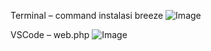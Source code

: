 Terminal – command instalasi breeze
![Image](https://github.com/user-attachments/assets/09607c00-60fd-45bc-ba43-50826047f293)

VSCode – web.php
![Image](https://github.com/user-attachments/assets/4e2b6ef0-59c0-490b-863f-fe7fcd2e4edb)

